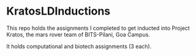 # KratosLDInductions
This repo holds the assignments I completed to get inducted into Project Kratos, the mars rover team of BITS-Pilani, Goa Campus.

It holds computational and biotech assignments (3 each). 
